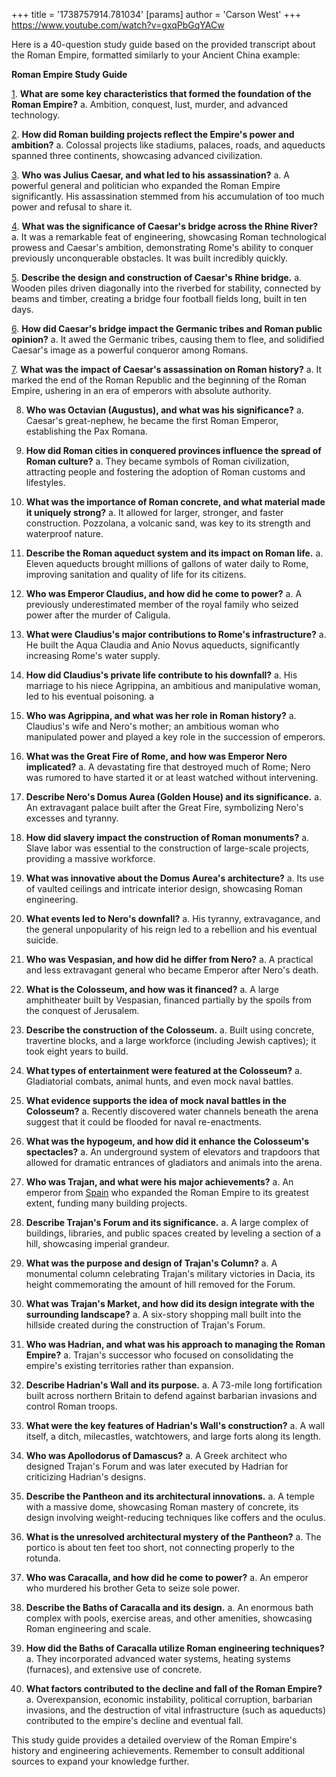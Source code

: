 +++
 title = '1738757914.781034'
[params]
	author = 'Carson West'
+++
https://www.youtube.com/watch?v=gxqPbGqYACw

Here is a 40-question study guide based on the provided transcript about the Roman Empire, formatted similarly to your Ancient China example:

**Roman Empire Study Guide**

[1](./../1/). **What are some key characteristics that formed the foundation of the Roman Empire?**
a. Ambition, conquest, lust, murder, and advanced technology.

[2](./../2/). **How did Roman building projects reflect the Empire's power and ambition?**
a. Colossal projects like stadiums, palaces, roads, and aqueducts spanned three continents, showcasing advanced civilization.

[3](./../3/). **Who was Julius Caesar, and what led to his assassination?**
a. A powerful general and politician who expanded the Roman Empire significantly. His assassination stemmed from his accumulation of too much power and refusal to share it.

[4](./../4/). **What was the significance of Caesar's bridge across the Rhine River?**
a. It was a remarkable feat of engineering, showcasing Roman technological prowess and Caesar's ambition, demonstrating Rome's ability to conquer previously unconquerable obstacles.  It was built incredibly quickly.

[5](./../5/). **Describe the design and construction of Caesar's Rhine bridge.**
a. Wooden piles driven diagonally into the riverbed for stability, connected by beams and timber, creating a bridge four football fields long, built in ten days.

[6](./../6/). **How did Caesar's bridge impact the Germanic tribes and Roman public opinion?**
a. It awed the Germanic tribes, causing them to flee, and solidified Caesar's image as a powerful conqueror among Romans.

[7](./../7/). **What was the impact of Caesar's assassination on Roman history?**
a. It marked the end of the Roman Republic and the beginning of the Roman Empire, ushering in an era of emperors with absolute authority.

8. **Who was Octavian (Augustus), and what was his significance?**
a. Caesar's great-nephew, he became the first Roman Emperor, establishing the Pax Romana.

9. **How did Roman cities in conquered provinces influence the spread of Roman culture?**
a.  They became symbols of Roman civilization, attracting people and fostering the adoption of Roman customs and lifestyles.

10. **What was the importance of Roman concrete, and what material made it uniquely strong?**
a. It allowed for larger, stronger, and faster construction. Pozzolana, a volcanic sand, was key to its strength and waterproof nature.


11. **Describe the Roman aqueduct system and its impact on Roman life.**
a. Eleven aqueducts brought millions of gallons of water daily to Rome, improving sanitation and quality of life for its citizens.

12. **Who was Emperor Claudius, and how did he come to power?**
a. A previously underestimated member of the royal family who seized power after the murder of Caligula.

13. **What were Claudius's major contributions to Rome's infrastructure?**
a. He built the Aqua Claudia and Anio Novus aqueducts, significantly increasing Rome's water supply.

14. **How did Claudius's private life contribute to his downfall?**
a. His marriage to his niece Agrippina, an ambitious and manipulative woman, led to his eventual poisoning.
a
15. **Who was Agrippina, and what was her role in Roman history?**
a. Claudius's wife and Nero's mother; an ambitious woman who manipulated power and played a key role in the succession of emperors.

16. **What was the Great Fire of Rome, and how was Emperor Nero implicated?**
a. A devastating fire that destroyed much of Rome; Nero was rumored to have started it or at least watched without intervening.

17. **Describe Nero's Domus Aurea (Golden House) and its significance.**
a. An extravagant palace built after the Great Fire, symbolizing Nero's excesses and tyranny.

18. **How did slavery impact the construction of Roman monuments?**
a. Slave labor was essential to the construction of large-scale projects, providing a massive workforce.

19. **What was innovative about the Domus Aurea's architecture?**
a. Its use of vaulted ceilings and intricate interior design, showcasing Roman engineering.

20. **What events led to Nero's downfall?**
a. His tyranny, extravagance, and the general unpopularity of his reign led to a rebellion and his eventual suicide.

21. **Who was Vespasian, and how did he differ from Nero?**
a. A practical and less extravagant general who became Emperor after Nero's death.

22. **What is the Colosseum, and how was it financed?**
a. A large amphitheater built by Vespasian, financed partially by the spoils from the conquest of Jerusalem.

23. **Describe the construction of the Colosseum.**
a. Built using concrete, travertine blocks, and a large workforce (including Jewish captives); it took eight years to build.

24. **What types of entertainment were featured at the Colosseum?**
a. Gladiatorial combats, animal hunts, and even mock naval battles.

25. **What evidence supports the idea of mock naval battles in the Colosseum?**
a. Recently discovered water channels beneath the arena suggest that it could be flooded for naval re-enactments.

26. **What was the hypogeum, and how did it enhance the Colosseum's spectacles?**
a. An underground system of elevators and trapdoors that allowed for dramatic entrances of gladiators and animals into the arena.

27. **Who was Trajan, and what were his major achievements?**
a. An emperor from [Spain](./../spain/) who expanded the Roman Empire to its greatest extent, funding many building projects.

28. **Describe Trajan's Forum and its significance.**
a. A large complex of buildings, libraries, and public spaces created by leveling a section of a hill, showcasing imperial grandeur.

29. **What was the purpose and design of Trajan's Column?**
a. A monumental column celebrating Trajan's military victories in Dacia, its height commemorating the amount of hill removed for the Forum.

30. **What was Trajan's Market, and how did its design integrate with the surrounding landscape?**
a. A six-story shopping mall built into the hillside created during the construction of Trajan's Forum.

31. **Who was Hadrian, and what was his approach to managing the Roman Empire?**
a. Trajan's successor who focused on consolidating the empire's existing territories rather than expansion.

32. **Describe Hadrian's Wall and its purpose.**
a. A 73-mile long fortification built across northern Britain to defend against barbarian invasions and control Roman troops.

33. **What were the key features of Hadrian's Wall's construction?**
a.  A wall itself, a ditch, milecastles, watchtowers, and large forts along its length.

34. **Who was Apollodorus of Damascus?**
a.  A Greek architect who designed Trajan's Forum and was later executed by Hadrian for criticizing Hadrian's designs.

35. **Describe the Pantheon and its architectural innovations.**
a. A temple with a massive dome, showcasing Roman mastery of concrete, its design involving weight-reducing techniques like coffers and the oculus.

36. **What is the unresolved architectural mystery of the Pantheon?**
a. The portico is about ten feet too short, not connecting properly to the rotunda.

37. **Who was Caracalla, and how did he come to power?**
a. An emperor who murdered his brother Geta to seize sole power.

38. **Describe the Baths of Caracalla and its design.**
a. An enormous bath complex with pools, exercise areas, and other amenities, showcasing Roman engineering and scale.

39. **How did the Baths of Caracalla utilize Roman engineering techniques?**
a. They incorporated advanced water systems, heating systems (furnaces), and extensive use of concrete.

40. **What factors contributed to the decline and fall of the Roman Empire?**
a. Overexpansion, economic instability, political corruption, barbarian invasions, and the destruction of vital infrastructure (such as aqueducts) contributed to the empire's decline and eventual fall.

This study guide provides a detailed overview of the Roman Empire's history and engineering achievements.  Remember to consult additional sources to expand your knowledge further.
